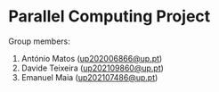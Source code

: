 # Parallel Computing Project

Group members:

1. António Matos (up202006866@up.pt)
2. Davide Teixeira (up202109860@up.pt) 
3. Emanuel Maia (up202107486@up.pt)
